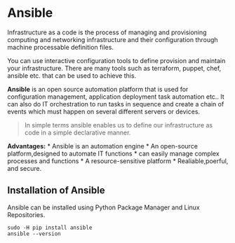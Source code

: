 # Ansible

Infrastructure as a code is the process of managing and provisioning computing and networking infrastructure and their configuration through machine processable definition files.

You can use interactive configuration tools to define provision and maintain your infrastructure. There are many tools such as terraform, puppet, chef, ansible etc. that can be used to achieve this.


**Ansible** is an open source automation platform that is used for configuration management, application deployment task automation etc.. It can also do IT orchestration to run tasks in sequence and create a chain of events which must happen on several different servers or devices.
> In simple terms ansible enables us to define our infrastructure as code in a simple declarative manner.

**Advantages:**
    * Ansible is an automation engine
    * An open-source platform,designed to automate IT functions
    * can easily manage complex processes and functions
    * A resource-sensitive platform
    * Realiable,poerful, and secure.


## Installation of Ansible

Ansible can be installed using Python Package Manager and Linux Repositories.

```console
sudo -H pip install ansible
ansible --version
```